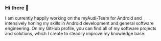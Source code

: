 ### Hi there 👋

I am currently happily working on the myAudi-Team for Android and intensively honing my skills in Android development and general software engineering.
On my GitHub profile, you can find all of my software projects and solutions, which I create to steadily improve my knowledge base.
